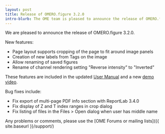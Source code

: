 ```yaml
---
layout: post
title: Release of OMERO.figure 3.2.0
intro-blurb: The OME team is pleased to announce the release of OMERO.figure 3.2.0
---
```

We are pleased to announce the release of OMERO.figure 3.2.0.

New features:

 - Page layout supports cropping of the page to fit around image panels
 - Creation of new labels from Tags on the image
 - Allow renaming of saved figures
 - Rename of channel rendering setting "Reverse intensity" to "Inverted"

These features are included in the updated <a target="_blank" href="http://help.openmicroscopy.org/figure.html">User Manual</a>
and a new <a target="_blank" href="https://www.youtube.com/watch?v=mjlNBUoGKRc">demo video</a>.

Bug fixes include:

 - Fix export of multi-page PDF info section with ReportLab 3.4.0 
 - Fix display of Z and T index ranges in crop dialog
 - Fix listing of files in the Files > Open dialog when user has middle name

Any problems or comments, please use the [OME Forums or mailing lists]({{ site.baseurl }}/support/)
